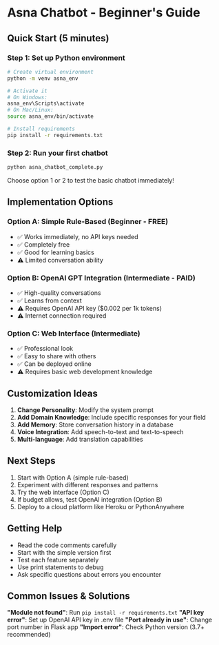 # Asna Chatbot - Beginner's Guide

## Quick Start (5 minutes)

### Step 1: Set up Python environment
```bash
# Create virtual environment
python -m venv asna_env

# Activate it
# On Windows:
asna_env\Scripts\activate
# On Mac/Linux:
source asna_env/bin/activate

# Install requirements
pip install -r requirements.txt
```

### Step 2: Run your first chatbot
```bash
python asna_chatbot_complete.py
```

Choose option 1 or 2 to test the basic chatbot immediately!

## Implementation Options

### Option A: Simple Rule-Based (Beginner - FREE)
- ✅ Works immediately, no API keys needed
- ✅ Completely free
- ✅ Good for learning basics
- ⚠️ Limited conversation ability

### Option B: OpenAI GPT Integration (Intermediate - PAID)
- ✅ High-quality conversations
- ✅ Learns from context
- ⚠️ Requires OpenAI API key ($0.002 per 1k tokens)
- ⚠️ Internet connection required

### Option C: Web Interface (Intermediate)
- ✅ Professional look
- ✅ Easy to share with others
- ✅ Can be deployed online
- ⚠️ Requires basic web development knowledge

## Customization Ideas

1. **Change Personality**: Modify the system prompt
2. **Add Domain Knowledge**: Include specific responses for your field
3. **Add Memory**: Store conversation history in a database
4. **Voice Integration**: Add speech-to-text and text-to-speech
5. **Multi-language**: Add translation capabilities

## Next Steps

1. Start with Option A (simple rule-based)
2. Experiment with different responses and patterns
3. Try the web interface (Option C)
4. If budget allows, test OpenAI integration (Option B)
5. Deploy to a cloud platform like Heroku or PythonAnywhere

## Getting Help

- Read the code comments carefully
- Start with the simple version first
- Test each feature separately
- Use print statements to debug
- Ask specific questions about errors you encounter

## Common Issues & Solutions

**"Module not found"**: Run `pip install -r requirements.txt`
**"API key error"**: Set up OpenAI API key in .env file
**"Port already in use"**: Change port number in Flask app
**"Import error"**: Check Python version (3.7+ recommended)

